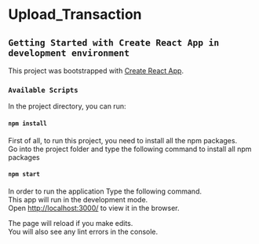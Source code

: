 # Upload_Transaction
 
## `Getting Started with Create React App in development environment`

This project was bootstrapped with [Create React App](https://github.com/facebook/create-react-app).

### `Available Scripts`

In the project directory, you can run:

#### `npm install`

First of all, to run this project, you need to install all the npm packages.\
Go into the project folder and type the following command to install all npm packages

#### `npm start`

In order to run the application Type the following command.\
This app will run in the development mode.\
Open [http://localhost:3000/](http://localhost:3000) to view it in the browser.

The page will reload if you make edits.\
You will also see any lint errors in the console.